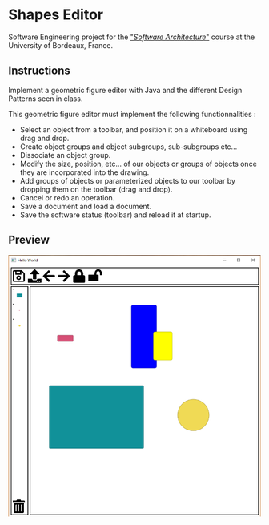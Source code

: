 # Shapes Editor

Software Engineering project for the ["*Software Architecture*"](https://github.com/maphdev/M1_Software_Architecture) course at the University of Bordeaux, France.

## Instructions

Implement a geometric figure editor with Java and the different Design Patterns seen in class.

This geometric figure editor must implement the following functionnalities :
- Select an object from a toolbar, and position it on a whiteboard using drag and drop.
- Create object groups and object subgroups, sub-subgroups etc... 
- Dissociate an object group.
- Modify the size, position, etc... of our objects or groups of objects once they are incorporated into the drawing.
- Add groups of objects or parameterized objects to our toolbar by dropping them on the toolbar (drag and drop).
- Cancel or redo an operation.
- Save a document and load a document.
- Save the software status (toolbar) and reload it at startup.

## Preview

![preview](https://github.com/maphdev/M1_AL_Shapes_Editor/blob/master/preview.png)
